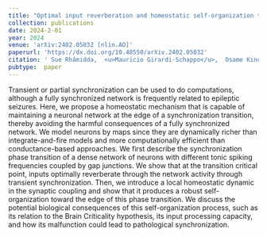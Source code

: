 ```yaml
---
title: "Optimal input reverberation and homeostatic self-organization towards the edge of synchronization"
collection: publications
date: 2024-2-01
year: 2024
venue: 'arXiv:2402.05032 [nlin.AO]'
paperurl: 'https://dx.doi.org/10.48550/arXiv.2402.05032'
citation: ' Sue Rhâmidda,  <u>Mauricio Girardi-Schappo</u>,  Osame Kinouchi (2024): <i>Optimal input reverberation and homeostatic self-organization towards the edge of synchronization.</i> <b>arXiv:2402.05032 [nlin.AO] </b>.'
pubtype:  paper
---
```

Transient or partial synchronization can be used to do computations, although a fully synchronized network is frequently related to epileptic seizures. Here, we propose a homeostatic mechanism that is capable of maintaining a neuronal network at the edge of a synchronization transition, thereby avoiding the harmful consequences of a fully synchronized network. We model neurons by maps since they are dynamically richer than integrate-and-fire models and more computationally efficient than conductance-based approaches. We first describe the synchronization phase transition of a dense network of neurons with different tonic spiking frequencies coupled by gap junctions. We show that at the transition critical point, inputs optimally reverberate through the network activity through transient synchronization. Then, we introduce a local homeostatic dynamic in the synaptic coupling and show that it produces a robust self-organization toward the edge of this phase transition. We discuss the potential biological consequences of this self-organization process, such as its relation to the Brain Criticality hypothesis, its input processing capacity, and how its malfunction could lead to pathological synchronization.